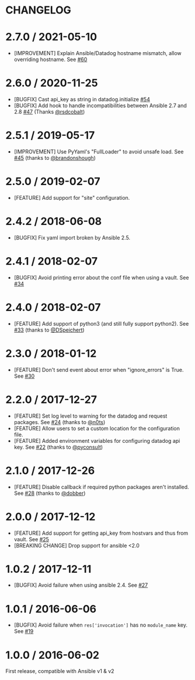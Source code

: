CHANGELOG
=========

# 2.7.0 / 2021-05-10

* [IMPROVEMENT] Explain Ansible/Datadog hostname mismatch, allow overriding hostname. See [#60][]

# 2.6.0 / 2020-11-25
* [BUGFIX] Cast api_key as string in datadog.initialize [#54][]
* [BUGFIX] Add hook to handle incompatibilities between Ansible 2.7 and 2.8 [#47][] (Thanks [@rsdcobalt][])

# 2.5.1 / 2019-05-17
* [IMPROVEMENT] Use PyYaml's "FullLoader" to avoid unsafe load. See [#45][] (thanks to [@brandonshough][])

# 2.5.0 / 2019-02-07
* [FEATURE] Add support for "site" configuration.

# 2.4.2 / 2018-06-08
- [BUGFIX] Fix yaml import broken by Ansible 2.5.

# 2.4.1 / 2018-02-07
- [BUGFIX] Avoid printing error about the conf file when using a vault. See [#34][]

# 2.4.0 / 2018-02-07
- [FEATURE] Add support of python3 (and still fully support python2). See [#33][] (thanks to [@DSpeichert][])

# 2.3.0 / 2018-01-12
- [FEATURE] Don't send event about error when "ignore_errors" is True. See [#30][]

# 2.2.0 / 2017-12-27
- [FEATURE] Set log level to warning for the datadog and request packages. See [#24][] (thanks to [@n0ts][])
- [FEATURE] Allow users to set a custom location for the configuration file.
- [FEATURE] Added environment variables for configuring datadog api key. See [#22][] (thanks to [@pyconsult][])

# 2.1.0 / 2017-12-26
- [FEATURE] Disable callback if required python packages aren't installed. See [#28][] (thanks to [@dobber][])

# 2.0.0 / 2017-12-12
- [FEATURE] Add support for getting api_key from hostvars and thus from vault. See [#25][]
- [BREAKING CHANGE] Drop support for ansible <2.0

# 1.0.2 / 2017-12-11
* [BUGFIX] Avoid failure when using ansible 2.4. See [#27][]

# 1.0.1 / 2016-06-06
* [BUGFIX] Avoid failure when `res['invocation']` has no `module_name` key. See [#19][]

# 1.0.0 / 2016-06-02
First release, compatible with Ansible v1 & v2

<!--- The following link definition list is generated by PimpMyChangelog --->
[#19]: https://github.com/DataDog/ansible-datadog-callback/issues/19
[#22]: https://github.com/DataDog/ansible-datadog-callback/issues/22
[#24]: https://github.com/DataDog/ansible-datadog-callback/issues/24
[#25]: https://github.com/DataDog/ansible-datadog-callback/issues/25
[#27]: https://github.com/DataDog/ansible-datadog-callback/issues/27
[#28]: https://github.com/DataDog/ansible-datadog-callback/issues/28
[#30]: https://github.com/DataDog/ansible-datadog-callback/issues/30
[#33]: https://github.com/DataDog/ansible-datadog-callback/issues/33
[#34]: https://github.com/DataDog/ansible-datadog-callback/issues/34
[#45]: https://github.com/DataDog/ansible-datadog-callback/issues/45
[#47]: https://github.com/DataDog/ansible-datadog-callback/issues/47
[#54]: https://github.com/DataDog/ansible-datadog-callback/issues/54
[#60]: https://github.com/DataDog/ansible-datadog-callback/issues/60
[@DSpeichert]: https://github.com/DSpeichert
[@brandonshough]: https://github.com/brandonshough
[@dobber]: https://github.com/dobber
[@n0ts]: https://github.com/n0ts
[@pyconsult]: https://github.com/pyconsult
[@rsdcobalt]: https://github.com/rsdcobalt
